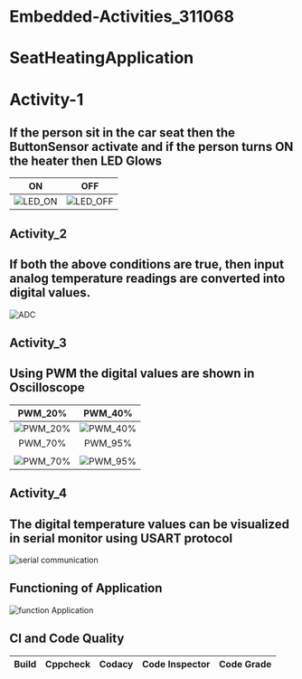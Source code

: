 # Embedded-Activities_311068
# SeatHeatingApplication
# Activity-1
## If the person sit in the car seat then the ButtonSensor activate and if the person turns ON the heater then LED Glows

|ON|OFF|
|:--:|:--:|
|![LED_ON](https://user-images.githubusercontent.com/85540441/126935908-3082a65d-8398-48c8-b1b3-7411d664f98d.png)|![LED_OFF](https://user-images.githubusercontent.com/85540441/126936040-41afe188-7307-4092-b3d5-d1c255db5ee0.png)|
## Activity_2
## If both the above conditions are true, then input analog temperature readings are converted into digital values.
![ADC](https://user-images.githubusercontent.com/85540441/127325146-e45f0d5b-9173-4669-bcef-7cc735d272af.png)
## Activity_3
## Using PWM the digital values are shown in Oscilloscope
|PWM_20%|PWM_40%|
|:--:|:--:|
|![PWM_20%](https://user-images.githubusercontent.com/85540441/127325740-902f3538-a1d0-46e7-8c9b-b015f2565e37.png)|![PWM_40%](https://user-images.githubusercontent.com/85540441/127325787-d806d9f6-56aa-4d48-bb18-0d1d36f77b60.png)
|PWM_70%|PWM_95%|
|   |   |
![PWM_70%](https://user-images.githubusercontent.com/85540441/127325848-6445b58f-727f-4bf3-88a4-a5b7eee9aa98.png)|![PWM_95%](https://user-images.githubusercontent.com/85540441/127325926-b8e7bfc2-e619-4f55-933b-cb56376f3e2f.png)
## Activity_4
## The digital temperature values can be visualized in serial monitor using USART protocol
![serial communication](https://user-images.githubusercontent.com/85540441/127324544-94917683-705e-4df5-8333-6ec753d91eb4.png)
## Functioning of Application
![function Application](https://user-images.githubusercontent.com/85540441/127324870-8ef9ecd0-55a7-4353-9411-d1b2f312ac81.gif)

## CI and Code Quality
|Build|Cppcheck|Codacy|Code Inspector|Code Grade|
|:--:|:--:|:--:|:--|:---|
